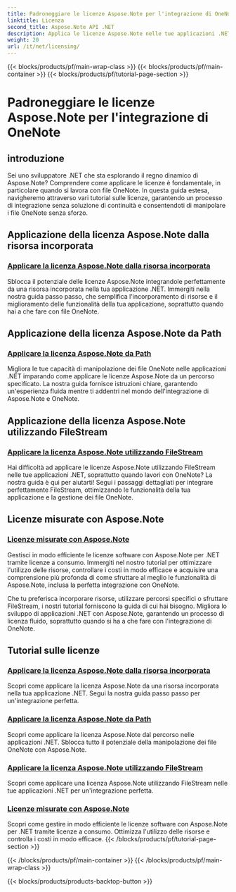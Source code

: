 ```yaml
---
title: Padroneggiare le licenze Aspose.Note per l'integrazione di OneNote
linktitle: Licenza
second_title: Aspose.Note API .NET
description: Applica le licenze Aspose.Note nelle tue applicazioni .NET! Esplora le guide dettagliate per incorporare risorse, utilizzare percorsi, FileStream e licenze a consumo efficienti.
weight: 20
url: /it/net/licensing/
---
```


{{< blocks/products/pf/main-wrap-class >}}
{{< blocks/products/pf/main-container >}}
{{< blocks/products/pf/tutorial-page-section >}}

# Padroneggiare le licenze Aspose.Note per l'integrazione di OneNote

## introduzione

Sei uno sviluppatore .NET che sta esplorando il regno dinamico di Aspose.Note? Comprendere come applicare le licenze è fondamentale, in particolare quando si lavora con file OneNote. In questa guida estesa, navigheremo attraverso vari tutorial sulle licenze, garantendo un processo di integrazione senza soluzione di continuità e consentendoti di manipolare i file OneNote senza sforzo.

## Applicazione della licenza Aspose.Note dalla risorsa incorporata
### [Applicare la licenza Aspose.Note dalla risorsa incorporata](./apply-license-embedded-resource/)

Sblocca il potenziale delle licenze Aspose.Note integrandole perfettamente da una risorsa incorporata nella tua applicazione .NET. Immergiti nella nostra guida passo passo, che semplifica l'incorporamento di risorse e il miglioramento delle funzionalità della tua applicazione, soprattutto quando hai a che fare con file OneNote.

## Applicazione della licenza Aspose.Note da Path
### [Applicare la licenza Aspose.Note da Path](./apply-license-from-path/)

Migliora le tue capacità di manipolazione dei file OneNote nelle applicazioni .NET imparando come applicare le licenze Aspose.Note da un percorso specificato. La nostra guida fornisce istruzioni chiare, garantendo un'esperienza fluida mentre ti addentri nel mondo dell'integrazione di Aspose.Note e OneNote.

## Applicazione della licenza Aspose.Note utilizzando FileStream
### [Applicare la licenza Aspose.Note utilizzando FileStream](./apply-license-using-filestream/)

Hai difficoltà ad applicare le licenze Aspose.Note utilizzando FileStream nelle tue applicazioni .NET, soprattutto quando lavori con OneNote? La nostra guida è qui per aiutarti! Segui i passaggi dettagliati per integrare perfettamente FileStream, ottimizzando le funzionalità della tua applicazione e la gestione dei file OneNote.

## Licenze misurate con Aspose.Note
### [Licenze misurate con Aspose.Note](./metered-licensing/)

Gestisci in modo efficiente le licenze software con Aspose.Note per .NET tramite licenze a consumo. Immergiti nel nostro tutorial per ottimizzare l'utilizzo delle risorse, controllare i costi in modo efficace e acquisire una comprensione più profonda di come sfruttare al meglio le funzionalità di Aspose.Note, inclusa la perfetta integrazione con OneNote.

Che tu preferisca incorporare risorse, utilizzare percorsi specifici o sfruttare FileStream, i nostri tutorial forniscono la guida di cui hai bisogno. Migliora lo sviluppo di applicazioni .NET con Aspose.Note, garantendo un processo di licenza fluido, soprattutto quando si ha a che fare con l'integrazione di OneNote.
## Tutorial sulle licenze
### [Applicare la licenza Aspose.Note dalla risorsa incorporata](./apply-license-embedded-resource/)
Scopri come applicare la licenza Aspose.Note da una risorsa incorporata nella tua applicazione .NET. Segui la nostra guida passo passo per un'integrazione perfetta.
### [Applicare la licenza Aspose.Note da Path](./apply-license-from-path/)
Scopri come applicare la licenza Aspose.Note dal percorso nelle applicazioni .NET. Sblocca tutto il potenziale della manipolazione dei file OneNote con Aspose.Note.
### [Applicare la licenza Aspose.Note utilizzando FileStream](./apply-license-using-filestream/)
Scopri come applicare una licenza Aspose.Note utilizzando FileStream nelle tue applicazioni .NET per un'integrazione perfetta.
### [Licenze misurate con Aspose.Note](./metered-licensing/)
Scopri come gestire in modo efficiente le licenze software con Aspose.Note per .NET tramite licenze a consumo. Ottimizza l'utilizzo delle risorse e controlla i costi in modo efficace.
{{< /blocks/products/pf/tutorial-page-section >}}

{{< /blocks/products/pf/main-container >}}
{{< /blocks/products/pf/main-wrap-class >}}

{{< blocks/products/products-backtop-button >}}
